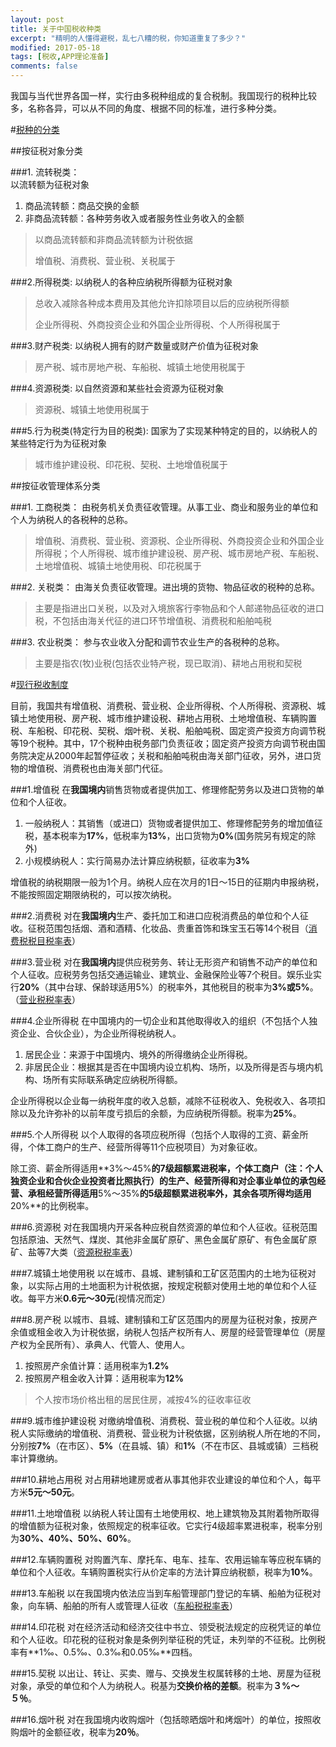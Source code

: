 ```yaml
---
layout: post
title: 关于中国税收种类
excerpt: "精明的人懂得避税，乱七八糟的税，你知道重复了多少？"
modified: 2017-05-18
tags: [税收,APP理论准备]
comments: false
---
```


我国与当代世界各国一样，实行由多税种组成的复合税制。我国现行的税种比较多，名称各异，可以从不同的角度、根据不同的标准，进行多种分类。

#[税种的分类](http://www.gz-n-tax.gov.cn/ssxc/sszs/smsss/201611/t20161109_77385.html)

##按征税对象分类

###1. 流转税类：  
以流转额为征税对象

1. 商品流转额：商品交换的金额
2. 非商品流转额：各种劳务收入或者服务性业务收入的金额

> 以商品流转额和非商品流转额为计税依据
> 
> 增值税、消费税、营业税、关税属于

###2.所得税类:
以纳税人的各种应纳税所得额为征税对象
	
> 总收入减除各种成本费用及其他允许扣除项目以后的应纳税所得额
> 
> 企业所得税、外商投资企业和外国企业所得税、个人所得税属于

###3.财产税类:
以纳税人拥有的财产数量或财产价值为征税对象

> 房产税、城市房地产税、车船税、城镇土地使用税属于

###4.资源税类:
以自然资源和某些社会资源为征税对象
	
> 资源税、城镇土地使用税属于

###5.行为税类(特定行为目的税类):
国家为了实现某种特定的目的，以纳税人的某些特定行为为征税对象
	
> 城市维护建设税、印花税、契税、土地增值税属于

##按征收管理体系分类

###1. 工商税类：
由税务机关负责征收管理。从事工业、商业和服务业的单位和个人为纳税人的各税种的总称。

> 增值税、消费税、营业税、资源税、企业所得税、外商投资企业和外国企业所得税；个人所得税、城市维护建设税、房产税、城市房地产税、车船税、土地增值税、城镇土地使用税、印花税属于

###2. 关税类：
由海关负责征收管理。进出境的货物、物品征收的税种的总称。

> 主要是指进出口关税，以及对入境旅客行李物品和个人邮递物品征收的进口税，不包括由海关代征的进口环节增值税、消费税和船舶吨税

###3. 农业税类：
参与农业收入分配和调节农业生产的各税种的总称。

> 主要是指农(牧)业税(包括农业特产税，现已取消)、耕地占用税和契税

#[现行税收制度](http://www.gz-n-tax.gov.cn/ssxc/sszs/sszd1/201209/t20120929_29883.html)

目前，我国共有增值税、消费税、营业税、企业所得税、个人所得税、资源税、城镇土地使用税、房产税、城市维护建设税、耕地占用税、土地增值税、车辆购置税、车船税、印花税、契税、烟叶税、关税、船舶吨税、固定资产投资方向调节税等19个税种。其中，17个税种由税务部门负责征收；固定资产投资方向调节税由国务院决定从2000年起暂停征收；关税和船舶吨税由海关部门征收，另外，进口货物的增值税、消费税也由海关部门代征。

###1.增值税
在**我国境内**销售货物或者提供加工、修理修配劳务以及进口货物的单位和个人征收。

1. 一般纳税人：其销售（或进口）货物或者提供加工、修理修配劳务的增加值征税，基本税率为**17%**，低税率为**13%**，出口货物为**0%**(国务院另有规定的除外)
2. 小规模纳税人：实行简易办法计算应纳税额，征收率为**3%**

增值税的纳税期限一般为1个月。纳税人应在次月的1日～15日的征期内申报纳税，不能按照固定期限纳税的，可以按次纳税。

###2.消费税
对在**我国境内**生产、委托加工和进口应税消费品的单位和个人征收。征税范围包括烟、酒和酒精、化妆品、贵重首饰和珠宝玉石等14个税目（[消费税税目税率表](https://wenku.baidu.com/view/67b30b5af56527d3240c844769eae009581ba2df.html)）

###3.营业税
对在**我国境内**提供应税劳务、转让无形资产和销售不动产的单位和个人征收。应税劳务包括交通运输业、建筑业、金融保险业等7个税目。娱乐业实行**20%**（其中台球、保龄球适用5%）的税率外，其他税目的税率为**3%**或**5%**。（[营业税税率表](http://www.yjbys.com/wage/249304.html)）

###4.企业所得税
在中国境内的一切企业和其他取得收入的组织（不包括个人独资企业、合伙企业），为企业所得税纳税人。

1. 居民企业：来源于中国境内、境外的所得缴纳企业所得税。
2. 非居民企业：根据其是否在中国境内设立机构、场所，以及所得是否与境内机构、场所有实际联系确定应纳税所得额。

企业所得税以企业每一纳税年度的收入总额，减除不征税收入、免税收入、各项扣除以及允许弥补的以前年度亏损后的余额，为应纳税所得额。税率为**25%**。

###5.个人所得税
以个人取得的各项应税所得（包括个人取得的工资、薪金所得，个体工商户的生产、经营所得等11个应税项目）为对象征收。

除工资、薪金所得适用**3%～45%**的7级超额累进税率，个体工商户（注：个人独资企业和合伙企业投资者比照执行）的生产、经营所得和对企事业单位的承包经营、承租经营所得适用**5%～35%**的5级超额累进税率外，其余各项所得均适用**20%**的比例税率。

###6.资源税
对在我国境内开采各种应税自然资源的单位和个人征收。征税范围包括原油、天然气、煤炭、其他非金属矿原矿、黑色金属矿原矿、有色金属矿原矿、盐等7大类（[资源税税率表](http://kaoshi.china.com/kjz/news/973709-1.htm)）

###7.城镇土地使用税
以在城市、县城、建制镇和工矿区范围内的土地为征税对象，以实际占用的土地面积为计税依据，按规定税额对使用土地的单位和个人征收。每平方米**0.6元～30元**(视情况而定）

###8.房产税
以城市、县城、建制镇和工矿区范围内的房屋为征税对象，按房产余值或租金收入为计税依据，纳税人包括产权所有人、房屋的经营管理单位（房屋产权为全民所有）、承典人、代管人、使用人。

1. 按照房产余值计算：适用税率为**1.2%**
2. 按照房产租金收入计算：适用税率为**12%**

>个人按市场价格出租的居民住房，减按4%的征收率征收

###9.城市维护建设税
对缴纳增值税、消费税、营业税的单位和个人征收。以纳税人实际缴纳的增值税、消费税、营业税为计税依据，区别纳税人所在地的不同，分别按**7%**（在市区）、**5%**（在县城、镇）和**1%**（不在市区、县城或镇）三档税率计算缴纳。

###10.耕地占用税
对占用耕地建房或者从事其他非农业建设的单位和个人，每平方米**5元～50元**。

###11.土地增值税
以纳税人转让国有土地使用权、地上建筑物及其附着物所取得的增值额为征税对象，依照规定的税率征收。它实行4级超率累进税率，税率分别为**30%、40%、50%、60%**。

###12.车辆购置税
对购置汽车、摩托车、电车、挂车、农用运输车等应税车辆的单位和个人征收。车辆购置税实行从价定率的方法计算应纳税额，税率为**10%**。

###13.车船税
以在我国境内依法应当到车船管理部门登记的车辆、船舶为征税对象，向车辆、船舶的所有人或管理人征收（[车船税税率表](http://www.shangpai123.com/ccsxbz/)）

###14.印花税
对在经济活动和经济交往中书立、领受税法规定的应税凭证的单位和个人征收。印花税的征税对象是条例列举征税的凭证，未列举的不征税。比例税率有**1‰、0.5‰、0.3‰和0.05‰**四档。

###15.契税
以出让、转让、买卖、赠与、交换发生权属转移的土地、房屋为征税对象，承受的单位和个人为纳税人。税基为**交换价格的差额**。税率为**３%～５％**。

###16.烟叶税
对在我国境内收购烟叶（包括晾晒烟叶和烤烟叶）的单位，按照收购烟叶的金额征收，税率为**20％**。
